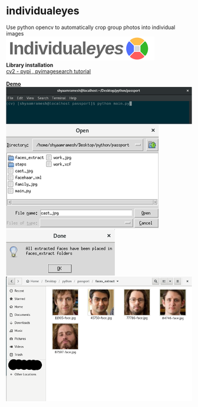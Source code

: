 # individualeyes
Use python opencv to automatically crop group photos into individual images <br>
<img src="logo.png"><br>
<b>Library installation</b> <br>
<u>cv2<u> -  <a href="https://pypi.org/project/opencv-python/">pypi</a> , <a href="https://www.pyimagesearch.com/2018/09/19/pip-install-opencv/">pyimagesearch tutorial</a>
<br><br>
<b>Demo</b>
  <img src="steps/1.png"><br>
  <img src="steps/2.png"><br>
  <img src="steps/3.png"><br>
  <img src="steps/4.png"><br>
